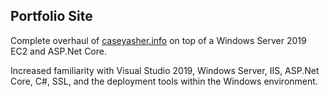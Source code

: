 ## Portfolio Site
Complete overhaul of [caseyasher.info](https://caseyasher.info) on top of a Windows Server 2019 EC2 and ASP.Net Core.

Increased familiarity with Visual Studio 2019,  Windows Server, IIS, ASP.Net Core, C#, SSL, and the deployment tools within the Windows environment. 
